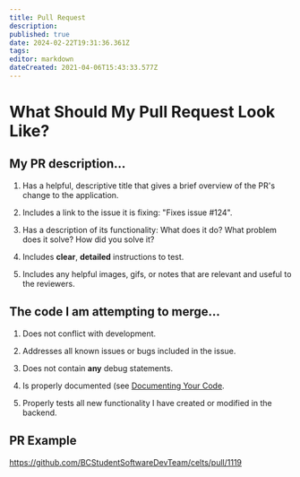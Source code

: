 ```yaml
---
title: Pull Request
description: 
published: true
date: 2024-02-22T19:31:36.361Z
tags: 
editor: markdown
dateCreated: 2021-04-06T15:43:33.577Z
---
```


# What Should My Pull Request Look Like?

## My PR description...
1. Has a helpful, descriptive title that gives a brief overview of the PR's change to the application. 

2. Includes a link to the issue it is fixing: "Fixes issue #124".

3. Has a description of its functionality: What does it do? What problem does it solve? How did you solve it?

4. Includes **clear**, **detailed** instructions to test.

5. Includes any helpful images, gifs, or notes that are relevant and useful to the reviewers.

## The code I am attempting to merge...
1. Does not conflict with development.

2. Addresses all known issues or bugs included in the issue.

3. Does not contain **any** debug statements.

4. Is properly documented (see [Documenting Your Code](/ssdt-program/documenting-your-code).

5. Properly tests all new functionality I have created or modified in the backend.

## PR Example

https://github.com/BCStudentSoftwareDevTeam/celts/pull/1119